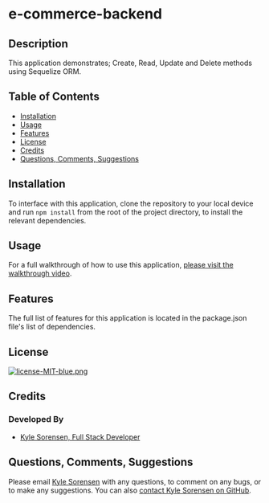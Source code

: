 # e-commerce-backend


## Description
This application demonstrates; Create, Read, Update and Delete methods using Sequelize ORM. 

## Table of Contents
- [Installation](#installation)
- [Usage](#usage)
- [Features](#features)
- [License](#license)
- [Credits](#credits)
- [Questions, Comments, Suggestions](#questions-comments-suggestions)

## Installation
To interface with this application, clone the repository to your local device and run `npm install` from the root of the project directory, to install the relevant dependencies.

## Usage
For a full walkthrough of how to use this application, [please visit the walkthrough video]().  

## Features
The full list of features for this application is located in the package.json file's list of dependencies.

## License
[![license-MIT-blue.png](https://img.shields.io/badge/license-MIT-blue)](#License)

## Credits
### Developed By
- [Kyle Sorensen, Full Stack Developer](https://www.github.com/ksore85)

## Questions, Comments, Suggestions
Please email [Kyle Sorensen](mailto:ksore85@gmail.com) with any questions, to comment on any bugs, or to make any suggestions. You can also [contact Kyle Sorensen on GitHub](https://www.github.com/ksore85).


